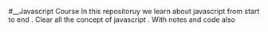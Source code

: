 #__Javascript Course
In this repositoruy we learn about javascript from start to end .
Clear all the concept of javascript .
With notes and code also
